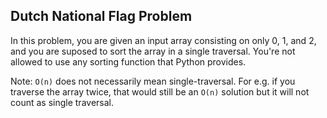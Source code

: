 ## Dutch National Flag Problem

In this problem, you are given an input array consisting on only 0, 1, and 2, and you are suposed to sort the array in a single traversal. 
You're not allowed to use any sorting function that Python provides.

Note: `O(n)` does not necessarily mean single-traversal. 
For e.g. if you traverse the array twice, that would still be an `O(n)` solution but it will not count as single traversal.
